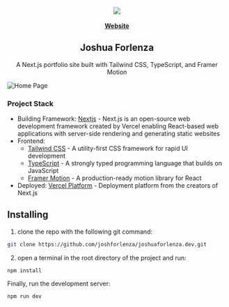 <h2 align="center">
   <b>
        <a href=""><img src="https://github.com/yourusername/yourportfolio/blob/main/public/logo.png" /></a><br>
    </b>
</h2>

<p align="center">
    <a href="https://www.yourwebsite.com"><b>Website</b></a>
</p>

<h2 align="center">
 Joshua Forlenza 
</h2>

<p align="center">
A Next.js portfolio site built with Tailwind CSS, TypeScript, and Framer Motion
</p>

![Home Page](https://github.com/yourusername/yourportfolio/blob/main/public/your_portfolio_site.png)

### Project Stack

- Building Framework: [Nextjs](https://nextjs.org/) - Next.js is an open-source web development framework created by Vercel enabling React-based web applications with server-side rendering and generating static websites
- Frontend:
  - [Tailwind CSS](https://tailwindcss.com/) - A utility-first CSS framework for rapid UI development
  - [TypeScript](https://www.typescriptlang.org/) - A strongly typed programming language that builds on JavaScript
  - [Framer Motion](https://www.framer.com/motion/) - A production-ready motion library for React
- Deployed: [Vercel Platform](https://vercel.com/) - Deployment platform from the creators of Next.js

## Installing

1. clone the repo with the following git command:

```bash
git clone https://github.com/joshforlenza/joshuaforlenza.dev.git
```

2. open a terminal in the root directory of the project and run:

```bash
npm install
```

Finally, run the development server:

```bash
npm run dev
```
